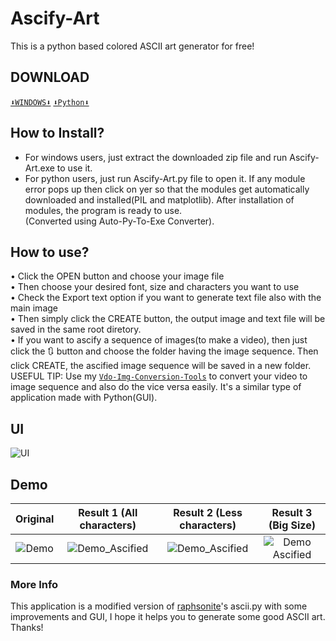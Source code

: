 # Ascify-Art
This is a python based colored ASCII art generator for free!
## DOWNLOAD
[`⬇️WINDOWS⬇️`](https://github.com/Akascape/Ascify-Art/releases/download/v0.2/Ascify-Art_win64.zip) [`⬇️Python⬇️`](https://github.com/Akascape/Ascify-Art/archive/refs/heads/Ascify-Art_v0.2.zip)
## How to Install?
- For windows users, just extract the downloaded zip file and run Ascify-Art.exe to use it.
- For python users, just run Ascify-Art.py file to open it. If any module error pops up then click on yer so that the modules get automatically downloaded and installed(PIL and matplotlib). After installation of modules, the program is ready to use.
<br>(Converted using Auto-Py-To-Exe Converter).
## How to use?
• Click the OPEN button and choose your image file
<br>• Then choose your desired font, size and characters you want to use
<br>• Check the Export text option if you want to generate text file also with the main image
<br>• Then simply click the CREATE button, the output image and text file will be saved in the same root diretory.
<br>• If you want to ascify a sequence of images(to make a video), then just click the 🔃 button and choose the folder having the image sequence. Then click CREATE, the ascified image sequence will be saved in a new folder. 
<br> USEFUL TIP: Use my [`Vdo-Img-Conversion-Tools`](https://github.com/Akascape/Vdo-Img-Conversion-Tools) to convert your video to image sequence and also do the vice versa easily. It's a similar type of application made with Python(GUI).
## UI
![UI](https://user-images.githubusercontent.com/89206401/147874065-0892f73e-602e-4ac5-a631-31567355bf12.png)
## Demo
| Original | Result 1 (All characters) | Result 2 (Less characters) | Result 3 (Big Size)|
|:--------:|:-------------------------:|:--------------------------:|:------------------:|
|![Demo](https://user-images.githubusercontent.com/89206401/147851171-4d635140-e7b3-45e8-b634-f411ee416e3e.png) |![Demo_Ascified](https://user-images.githubusercontent.com/89206401/147851176-576b231b-eccc-42ec-8a11-cebc68db9a7a.png) | ![Demo_Ascified](https://user-images.githubusercontent.com/89206401/147852092-8eed3755-bc6e-48ec-8db9-d30f4e76eba6.png) | ![Demo Ascified](https://user-images.githubusercontent.com/89206401/147874980-d204d1fa-d46f-4149-827e-b7d02655aba5.png) |
### More Info
This application is a modified version of [raphsonite](https://raphsonite.github.io/)'s ascii.py with some improvements and GUI, I hope it helps you to generate some good ASCII art. Thanks!
